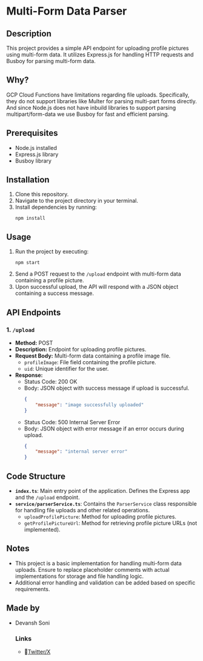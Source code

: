 # Multi-Form Data Parser

## Description
This project provides a simple API endpoint for uploading profile pictures using multi-form data. It utilizes Express.js for handling HTTP requests and Busboy for parsing multi-form data.

## Why?
GCP Cloud Functions have limitations regarding file uploads. Specifically, they do not support libraries like Multer for parsing multi-part forms directly. And since Node.js does not have inbuild libraries to support parsing multipart/form-data we use Busboy for fast and efficient parsing.

## Prerequisites
- Node.js installed
- Express.js library
- Busboy library

## Installation
1. Clone this repository.
2. Navigate to the project directory in your terminal.
3. Install dependencies by running:
    ```
    npm install
    ```

## Usage
1. Run the project by executing:
    ```
    npm start
    ```
2. Send a POST request to the `/upload` endpoint with multi-form data containing a profile picture.
3. Upon successful upload, the API will respond with a JSON object containing a success message.

## API Endpoints

### 1. `/upload`
- **Method:** POST
- **Description:** Endpoint for uploading profile pictures.
- **Request Body:** Multi-form data containing a profile image file.
    - `profileImage`: File field containing the profile picture.
    - `uid`: Unique identifier for the user.
- **Response:**
    - Status Code: 200 OK
    - Body: JSON object with success message if upload is successful.
        ```json
        {
            "message": "image successfully uploaded"
        }
        ```
    - Status Code: 500 Internal Server Error
    - Body: JSON object with error message if an error occurs during upload.
        ```json
        {
            "message": "internal server error"
        }
        ```

## Code Structure
- **`index.ts`**: Main entry point of the application. Defines the Express app and the `/upload` endpoint.
- **`service/parserService.ts`**: Contains the `ParserService` class responsible for handling file uploads and other related operations.
    - `uploadProfilePicture`: Method for uploading profile pictures.
    - `getProfilePictureUrl`: Method for retrieving profile picture URLs (not implemented).

## Notes
- This project is a basic implementation for handling multi-form data uploads. Ensure to replace placeholder comments with actual implementations for storage and file handling logic.
- Additional error handling and validation can be added based on specific requirements.

## Made by
- Devansh Soni
	### Links
	- 🐥[Twitter/X](https://twitter.com/dvanshdev)
